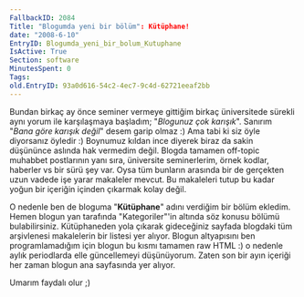 ```yaml
---
FallbackID: 2084
Title: "Blogumda yeni bir bölüm": Kütüphane!
date: "2008-6-10"
EntryID: Blogumda_yeni_bir_bolum_Kutuphane
IsActive: True
Section: software
MinutesSpent: 0
Tags: 
old.EntryID: 93a0d616-54c2-4ec7-9c4d-62721eeaf2bb
---
```

Bundan birkaç ay önce seminer vermeye gittiğim birkaç üniversitede
sürekli aynı yorum ile karşılaşmaya başladım; "*Blogunuz çok karışık*".
Sanırım "*Bana göre karışık değil*" desem garip olmaz :) Ama tabi ki siz
öyle diyorsanız öyledir :) Boynumuz kıldan ince diyerek biraz da sakin
düşününce aslında hak vermedim değil. Blogda tamamen off-topic muhabbet
postlarının yanı sıra, üniversite seminerlerim, örnek kodlar, haberler
vs bir sürü şey var. Oysa tüm bunların arasında bir de gerçekten uzun
vadede işe yarar makaleler mevcut. Bu makaleleri tutup bu kadar yoğun
bir içeriğin içinden çıkarmak kolay değil.

O nedenle ben de bloguma "**Kütüphane**" adını verdiğim bir bölüm
ekledim. Hemen blogun yan tarafında "Kategoriler"'in altında söz konusu
bölümü bulabilirsiniz. Kütüphaneden yola çıkarak gideceğiniz sayfada
blogdaki tüm arşivlenesi makalelerin bir listesi yer alıyor. Blogun
altyapısını ben programlamadığım için blogun bu kısmı tamamen raw HTML
:) o nedenle aylık periodlarda elle güncellemeyi düşünüyorum. Zaten son
bir ayın içeriği her zaman blogun ana sayfasında yer alıyor.

Umarım faydalı olur ;)



